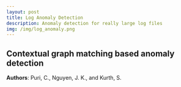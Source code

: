 ```yaml
---
layout: post
title: Log Anomaly Detection
description: Anomaly detection for really large log files
img: /img/log_anomaly.png
---
```


## Contextual graph matching based anomaly detection
__Authors__: Puri, C., Nguyen, J. K., and Kurth, S.